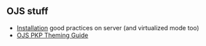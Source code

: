 ## OJS stuff
* [Installation](https://openjournalsystems.com/ojs-3-user-guide/) good practices on server (and virtualized mode too)
* [OJS PKP Theming Guide](https://pkp.gitbook.io/pkp-theming-guide)